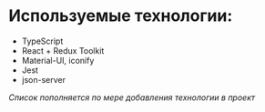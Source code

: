# Используемые технологии:
* TypeScript
* React + Redux Toolkit
* Material-UI, iconify
* Jest
* json-server

_Список пополняется по мере добавления технологии в проект_
